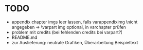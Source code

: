 # TODO
- appendix chapter imgs leer lassen, falls varappendiximg \nicht angegeben => \varpart img optional, in varchapter prüfen
- problem mit credits (bei fehlenden credits bei varpart?)
- README.md
- zur Auslieferung: neutrale Grafiken, Überarbeitung Beispieltext
